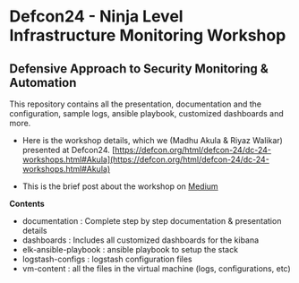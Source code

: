 # Defcon24 - Ninja Level Infrastructure Monitoring Workshop
Defensive Approach to Security Monitoring & Automation
---

This repository contains all the presentation, documentation and the configuration, sample logs, ansible playbook, customized dashboards and more.

- Here is the workshop details, which we (Madhu Akula & Riyaz Walikar) presented at Defcon24. [https://defcon.org/html/defcon-24/dc-24-workshops.html#Akula](https://defcon.org/html/defcon-24/dc-24-workshops.html#Akula)

- This is the brief post about the workshop on [Medium](https://medium.com/appsecco/all-set-for-our-ninja-level-infrastructure-monitoring-workshop-defcon24-42008c1c0007)

**Contents**

- documentation : Complete step by step documentation & presentation details
- dashboards : Includes all customized dashboards for the kibana
- elk-ansible-playbook : ansible playbook to setup the stack
- logstash-configs : logstash configuration files
- vm-content : all the files in the virtual machine (logs, configurations, etc)





